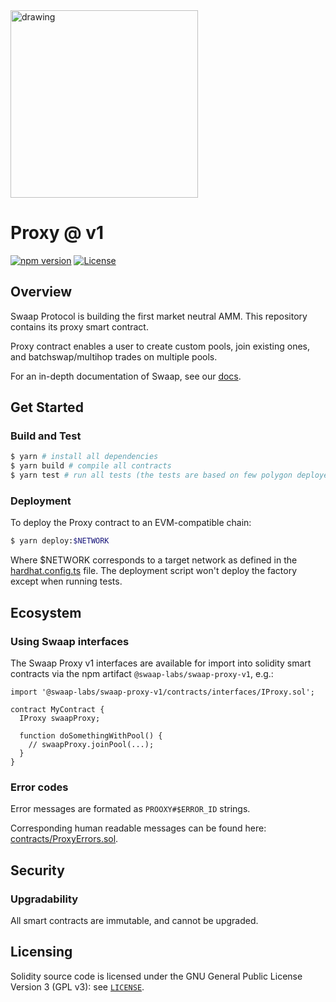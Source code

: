 <img src="https://docs.swaap.finance/img/brand.png" alt="drawing" width="300"/>


# Proxy @ v1
[![npm version](https://img.shields.io/npm/v/@swaap-labs/swaap-proxy-v1/latest.svg)](https://www.npmjs.com/package/@swaap-labs/swaap-proxy-v1/v/latest)
[![License](https://img.shields.io/badge/License-GPLv3-green.svg)](https://www.gnu.org/licenses/gpl-3.0)

## Overview

Swaap Protocol is building the first market neutral AMM. This repository contains its proxy smart contract.

Proxy contract enables a user to create custom pools, join existing ones, and batchswap/multihop trades on multiple pools.

For an in-depth documentation of Swaap, see our [docs](https://docs.swaap.finance/).

## Get Started

### Build and Test
```bash
$ yarn # install all dependencies
$ yarn build # compile all contracts
$ yarn test # run all tests (the tests are based on few polygon deployed SCs)
```

### Deployment
To deploy the Proxy contract to an EVM-compatible chain:

```bash
$ yarn deploy:$NETWORK
```

Where $NETWORK corresponds to a target network as defined in the [hardhat.config.ts](hardhat.config.ts) file.
The deployment script won't deploy the factory except when running tests.

## Ecosystem

### Using Swaap interfaces
The Swaap Proxy v1 interfaces are available for import into solidity smart contracts via the npm artifact `@swaap-labs/swaap-proxy-v1`, e.g.:

```solidity
import '@swaap-labs/swaap-proxy-v1/contracts/interfaces/IProxy.sol';

contract MyContract {
  IProxy swaapProxy;

  function doSomethingWithPool() {
    // swaapProxy.joinPool(...);
  }
}
```

### Error codes
Error messages are formated as `PROOXY#$ERROR_ID` strings.

Corresponding human readable messages can be found here: [contracts/ProxyErrors.sol](contracts/ProxyErrors.sol).

## Security
### Upgradability
All smart contracts are immutable, and cannot be upgraded.

## Licensing
Solidity source code is licensed under the GNU General Public License Version 3 (GPL v3): see [`LICENSE`](./LICENSE).